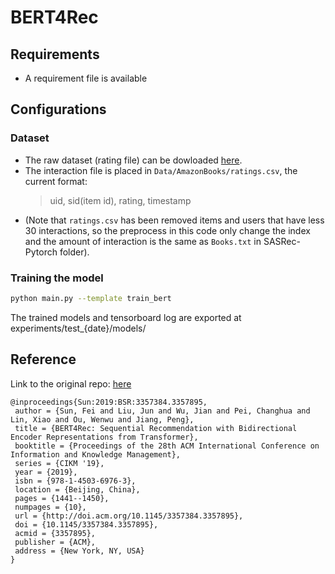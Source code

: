# BERT4Rec

## Requirements

- A requirement file is available

## Configurations

### Dataset

- The raw dataset (rating file) can be dowloaded [here](https://jmcauley.ucsd.edu/data/amazon_v2/categoryFilesSmall/Books.csv).
- The interaction file is placed in `Data/AmazonBooks/ratings.csv`, the current format:
    > uid, sid(item id), rating, timestamp
- (Note that `ratings.csv` has been removed items and users that have less 30 interactions, so the preprocess in this code only change the index and the amount of interaction is the same as `Books.txt` in SASRec-Pytorch folder).


### Training the model

```bash
python main.py --template train_bert
```

The trained models and tensorboard log are exported at experiments/test_{date}/models/

## Reference

Link to the original repo: [here](https://github.com/jaywonchung/BERT4Rec-VAE-Pytorch)

```TeX
@inproceedings{Sun:2019:BSR:3357384.3357895,
 author = {Sun, Fei and Liu, Jun and Wu, Jian and Pei, Changhua and Lin, Xiao and Ou, Wenwu and Jiang, Peng},
 title = {BERT4Rec: Sequential Recommendation with Bidirectional Encoder Representations from Transformer},
 booktitle = {Proceedings of the 28th ACM International Conference on Information and Knowledge Management},
 series = {CIKM '19},
 year = {2019},
 isbn = {978-1-4503-6976-3},
 location = {Beijing, China},
 pages = {1441--1450},
 numpages = {10},
 url = {http://doi.acm.org/10.1145/3357384.3357895},
 doi = {10.1145/3357384.3357895},
 acmid = {3357895},
 publisher = {ACM},
 address = {New York, NY, USA}
} 
```